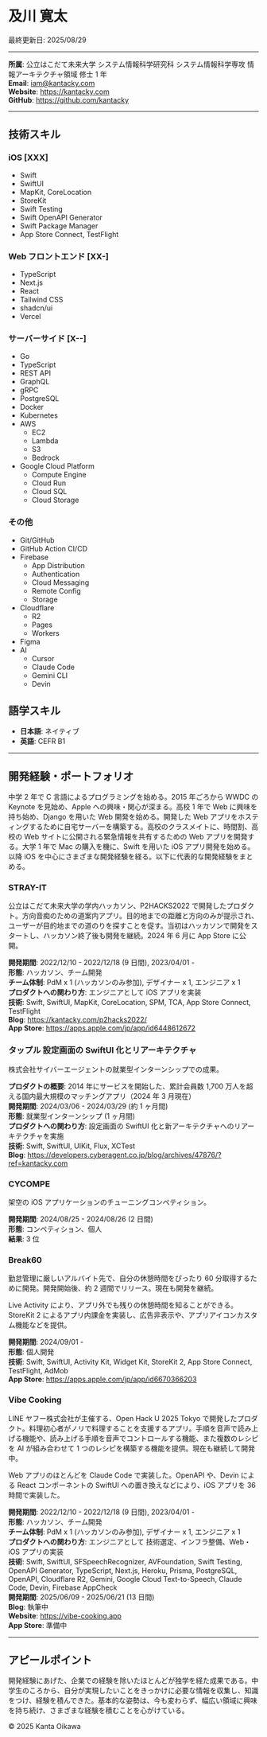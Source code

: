 # 及川 寛太

最終更新日: 2025/08/29

---

**所属**: 公立はこだて未来大学 システム情報科学研究科 システム情報科学専攻 情報アーキテクチャ領域 修士 1 年  
**Email**: iam@kantacky.com  
**Website**: https://kantacky.com  
**GitHub**: https://github.com/kantacky

---

## 技術スキル

### iOS [XXX]

- Swift
- SwiftUI
- MapKit, CoreLocation
- StoreKit
- Swift Testing
- Swift OpenAPI Generator
- Swift Package Manager
- App Store Connect, TestFlight

### Web フロントエンド [XX-]

- TypeScript
- Next.js
- React
- Tailwind CSS
- shadcn/ui
- Vercel

### サーバーサイド [X--]

- Go
- TypeScript
- REST API
- GraphQL
- gRPC
- PostgreSQL
- Docker
- Kubernetes
- AWS
  - EC2
  - Lambda
  - S3
  - Bedrock
- Google Cloud Platform
  - Compute Engine
  - Cloud Run
  - Cloud SQL
  - Cloud Storage

### その他

- Git/GitHub
- GitHub Action CI/CD
- Firebase
  - App Distribution
  - Authentication
  - Cloud Messaging
  - Remote Config
  - Storage
- Cloudflare
  - R2
  - Pages
  - Workers
- Figma
- AI
  - Cursor
  - Claude Code
  - Gemini CLI
  - Devin

## 語学スキル

- **日本語**: ネイティブ
- **英語**: CEFR B1

---

## 開発経験・ポートフォリオ

中学 2 年で C 言語によるプログラミングを始める。2015 年ごろから WWDC の Keynote を見始め、Apple への興味・関心が深まる。高校 1 年で Web に興味を持ち始め、Django を用いた Web 開発を始める。開発した Web アプリをホスティングするために自宅サーバーを構築する。高校のクラスメイトに、時間割、高校の Web サイトに公開される緊急情報を共有するための Web アプリを開発する。大学 1 年で Mac の購入を機に、Swift を用いた iOS アプリ開発を始める。以降 iOS を中心にさまざまな開発経験を経る。以下に代表的な開発経験をまとめる。

### STRAY-IT

公立はこだて未来大学の学内ハッカソン、P2HACKS2022 で開発したプロダクト。方向音痴のための道案内アプリ。目的地までの距離と方向のみが提示され、ユーザーが目的地までの道のりを探すことを促す。当初はハッカソンで開発をスタートし、ハッカソン終了後も開発を継続。2024 年 6 月に App Store に公開。

**開発期間**: 2022/12/10 - 2022/12/18 (9 日間), 2023/04/01 -  
**形態**: ハッカソン、チーム開発  
**チーム体制**: PdM x 1 (ハッカソンのみ参加), デザイナー x 1, エンジニア x 1  
**プロダクトへの関わり方**: エンジニアとして iOS アプリを実装  
**技術**: Swift, SwiftUI, MapKit, CoreLocation, SPM, TCA, App Store Connect, TestFlight  
**Blog**: https://kantacky.com/p2hacks2022/  
**App Store**: https://apps.apple.com/jp/app/id6448612672

### タップル 設定画面の SwiftUI 化とリアーキテクチャ

株式会社サイバーエージェントの就業型インターンシップでの成果。

**プロダクトの概要**: 2014 年にサービスを開始した、累計会員数 1,700 万人を超える国内最大規模のマッチングアプリ（2024 年 3 月現在）  
**開発期間**: 2024/03/06 - 2024/03/29 (約 1 ヶ月間)  
**形態**: 就業型インターンシップ (1 ヶ月間)  
**プロダクトへの関わり方**: 設定画面の SwiftUI 化と新アーキテクチャへのリアーキテクチャを実施  
**技術**: Swift, SwiftUI, UIKit, Flux, XCTest  
**Blog**: https://developers.cyberagent.co.jp/blog/archives/47876/?ref=kantacky.com

### CYCOMPE

架空の iOS アプリケーションのチューニングコンペティション。

**開発期間**: 2024/08/25 - 2024/08/26 (2 日間)  
**形態**: コンペティション、個人  
**結果**: 3 位

### Break60

勤怠管理に厳しいアルバイト先で、自分の休憩時間をぴったり 60 分取得するために開発。開発開始後、約 2 週間でリリース。現在も開発を継続。

Live Activity により、アプリ外でも残りの休憩時間を知ることができる。StoreKit 2 によるアプリ内課金を実装し、広告非表示や、アプリアイコンカスタム機能などを提供。

**開発期間**: 2024/09/01 -  
**形態**: 個人開発  
**技術**: Swift, SwiftUI, Activity Kit, Widget Kit, StoreKit 2, App Store Connect, TestFlight, AdMob  
**App Store**: https://apps.apple.com/jp/app/id6670366203

### Vibe Cooking

LINE ヤフー株式会社が主催する、Open Hack U 2025 Tokyo で開発したプロダクト。料理初心者がノリで料理することを支援するアプリ。手順を音声で読み上げる機能や、読み上げる手順を音声でコントロールする機能、また複数のレシピを AI が組み合わせて 1 つのレシピを構築する機能を提供。現在も継続して開発中。

Web アプリのほとんどを Claude Code で実装した。OpenAPI や、Devin による React コンポーネントの SwiftUI への置き換えなどにより、iOS アプリを 36 時間で実装した。

**開発期間**: 2022/12/10 - 2022/12/18 (9 日間), 2023/04/01 -  
**形態**: ハッカソン、チーム開発  
**チーム体制**: PdM x 1 (ハッカソンのみ参加), デザイナー x 1, エンジニア x 1  
**プロダクトへの関わり方**: エンジニアとして 技術選定、インフラ整備、Web・iOS アプリの実装  
**技術**: Swift, SwiftUI, SFSpeechRecognizer, AVFoundation, Swift Testing, OpenAPI Generator, TypeScript, Next.js, Heroku, Prisma, PostgreSQL, OpenAPI, Cloudflare R2, Gemini, Google Cloud Text-to-Speech, Claude Code, Devin, Firebase AppCheck  
**開発期間**: 2025/06/09 - 2025/06/21 (13 日間)  
**Blog**: 執筆中  
**Website**: https://vibe-cooking.app  
**App Store**: 準備中

---

## アピールポイント

開発経験にあげた、企業での経験を除いたほとんどが独学を経た成果である。中学生のころから、自分が実現したいことをきっかけに必要な情報を収集し、知識をつけ、経験を積んできた。基本的な姿勢は、今も変わらず、幅広い領域に興味を持ち続け、さまざまな経験を積むことを心がけている。

&copy; 2025 Kanta Oikawa
